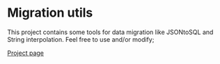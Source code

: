 # Migration utils

This project contains some tools for data migration like JSONtoSQL and String interpolation. Feel free to use and/or modify;


[Project page](https://gengue.github.io/migration-utils/ "Project page")
